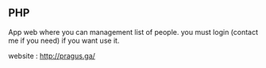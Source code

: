 ## PHP

App web where you can management list of people. you must login (contact me if you need) if you want use it.

website : http://pragus.ga/
